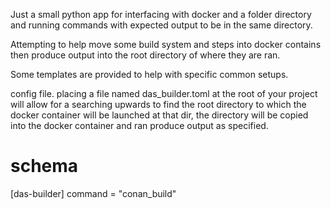 
Just a small python app for interfacing with docker and a folder directory and running commands with expected output to be in the same directory. 

Attempting to help move some build system and steps into docker contains then produce output into the root directory of where they are ran. 

Some templates are provided to help with specific common setups. 


config file. 
placing a file named das_builder.toml at the root of your project will allow for a 
searching upwards to find the root directory to which the docker container will be launched at that dir, the directory will be copied into the docker container and ran produce output as specified. 



# schema

[das-builder]
command = "conan_build"
